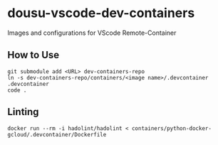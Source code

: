 # dousu-vscode-dev-containers
Images and configurations for VScode Remote-Container

## How to Use

```
git submodule add <URL> dev-containers-repo
ln -s dev-containers-repo/containers/<image name>/.devcontainer .devcontainer
code .
```

## Linting

```
docker run --rm -i hadolint/hadolint < containers/python-docker-gcloud/.devcontainer/Dockerfile
```
